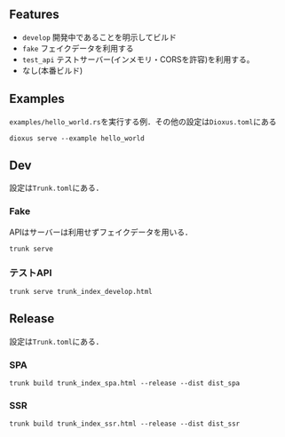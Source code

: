 ## Features
- `develop` 開発中であることを明示してビルド
- `fake` フェイクデータを利用する
- `test_api` テストサーバー(インメモリ・CORSを許容)を利用する。
- なし(本番ビルド)

## Examples
`examples/hello_world.rs`を実行する例．その他の設定は`Dioxus.toml`にある
```
dioxus serve --example hello_world
```

## Dev
設定は`Trunk.toml`にある．

### Fake
APIはサーバーは利用せずフェイクデータを用いる．

```
trunk serve
```

### テストAPI
```
trunk serve trunk_index_develop.html
```

## Release
設定は`Trunk.toml`にある．

### SPA
```
trunk build trunk_index_spa.html --release --dist dist_spa
```
### SSR
```
trunk build trunk_index_ssr.html --release --dist dist_ssr
```

